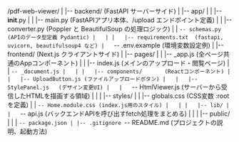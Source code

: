 /pdf-web-viewer/
|
|-- backend/          (FastAPI サーバーサイド)
|   |-- app/
|   |   |-- __init__.py
|   |   |-- main.py         (FastAPIアプリ本体、/upload エンドポイント定義)
|   |   |-- converter.py    (Poppler と BeautifulSoup の処理ロジック)
|   |   `-- schemas.py      (APIのデータ型定義 Pydantic)
|   |
|   |-- requirements.txt  (fastapi, uvicorn, beautifulsoup4 など)
|   `-- .env.example      (環境変数設定例)
|
|-- frontend/         (Next.js クライアントサイド)
|   |-- pages/
|   |   |-- _app.js         (全ページ共通のAppコンポーネント)
|   |   |-- index.js        (メインのアップロード・閲覧ページ)
|   |   `-- _document.js
|   |
|   |-- components/       (Reactコンポーネント)
|   |   |-- UploadButton.js (ファイルアップロードボタン)
|   |   |-- StylePanel.js   (デザイン変更UI)
|   |   `-- HtmlViewer.js   (サーバーから受信したHTMLを描画する領域)
|   |
|   |-- styles/
|   |   |-- globals.css     (CSS変数 :root を定義)
|   |   `-- Home.module.css (index.js用のスタイル)
|   |
|   |-- lib/
|   |   `-- api.js          (バックエンドAPIを呼び出すfetch処理をまとめる)
|   |
|   |-- public/
|   |
|   `-- package.json
|
|-- .gitignore
`-- README.md         (プロジェクトの説明、起動方法)